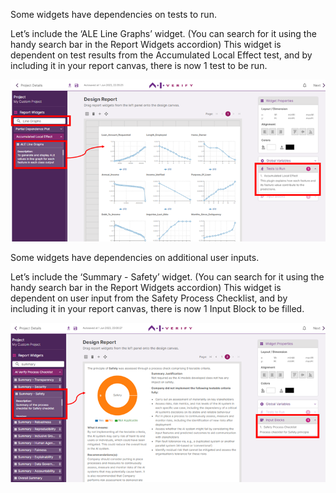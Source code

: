 Some widgets have dependencies on tests to run.

Let’s include the ‘ALE Line Graphs’ widget. (You can search for it using the handy search bar in the Report Widgets accordion) This widget is dependent on test results from the Accumulated Local Effect test, and by including it in your report canvas, there is now 1 test to be run.

![ale-widget](../../res/design-customized-report/test-run.png)

Some widgets have dependencies on additional user inputs.

Let’s include the ‘Summary - Safety’ widget. (You can search for it using the handy search bar in the Report Widgets accordion) This widget is dependent on user input from the Safety Process Checklist, and by including it in your report canvas, there is now 1 Input Block to be filled.

![summary-safety](../../res/design-customized-report/input-block.png)
